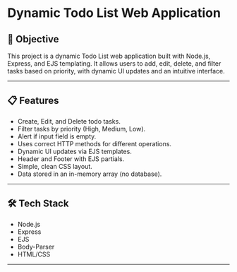 # Dynamic Todo List Web Application

## 📌 Objective
This project is a dynamic Todo List web application built with Node.js, Express, and EJS templating. It allows users to add, edit, delete, and filter tasks based on priority, with dynamic UI updates and an intuitive interface.

---

## 📋 Features
- Create, Edit, and Delete todo tasks.
- Filter tasks by priority (High, Medium, Low).
- Alert if input field is empty.
- Uses correct HTTP methods for different operations.
- Dynamic UI updates via EJS templates.
- Header and Footer with EJS partials.
- Simple, clean CSS layout.
- Data stored in an in-memory array (no database).

---

## 🛠️ Tech Stack
- Node.js
- Express
- EJS
- Body-Parser
- HTML/CSS

---

